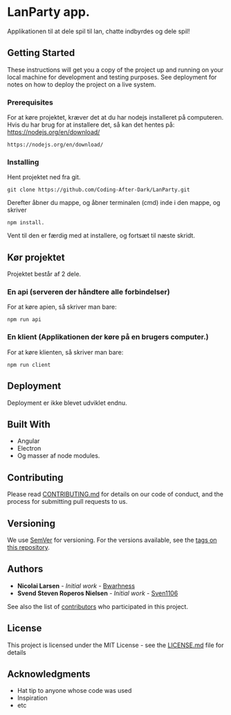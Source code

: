 # LanParty app.

Applikationen til at dele spil til lan, chatte indbyrdes og dele spil!

## Getting Started

These instructions will get you a copy of the project up and running on your local machine for development and testing purposes. See deployment for notes on how to deploy the project on a live system.

### Prerequisites

For at køre projektet, kræver det at du har nodejs installeret på computeren. Hvis du har brug for at installere det, så kan det hentes på:
https://nodejs.org/en/download/

```
https://nodejs.org/en/download/
```

### Installing

Hent projektet ned fra git.

```
git clone https://github.com/Coding-After-Dark/LanParty.git
```

Derefter åbner du mappe, og åbner terminalen (cmd) inde i den mappe, og skriver

```
npm install.
```
Vent til den er færdig med at installere, og fortsæt til næste skridt.

## Kør projektet
Projektet består af 2 dele. 
### En api (serveren der håndtere alle forbindelser)
For at køre apien, så skriver man bare:
```
npm run api
```

### En klient (Applikationen der køre på en brugers computer.)
For at køre klienten, så skriver man bare:
```
npm run client
```

## Deployment

Deployment er ikke blevet udviklet endnu.


## Built With

* Angular
* Electron
* Og masser af node modules.
## Contributing

Please read [CONTRIBUTING.md](https://gist.github.com/PurpleBooth/b24679402957c63ec426) for details on our code of conduct, and the process for submitting pull requests to us.

## Versioning

We use [SemVer](http://semver.org/) for versioning. For the versions available, see the [tags on this repository](https://github.com/your/project/tags). 

## Authors

* **Nicolai Larsen** - *Initial work* - [Bwarhness](https://github.com/Bwarhness)
* **Svend Steven Roperos Nielsen** - *Initial work* - [Sven1106](https://github.com/Sven1106)


See also the list of [contributors](https://github.com/your/project/contributors) who participated in this project.

## License

This project is licensed under the MIT License - see the [LICENSE.md](LICENSE.md) file for details

## Acknowledgments

* Hat tip to anyone whose code was used
* Inspiration
* etc
